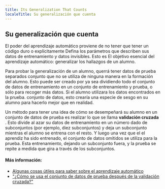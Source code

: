 ```yaml
---
title: Its Generalization That Counts
localeTitle: Su generalización que cuenta
---
```

## Su generalización que cuenta

El poder del aprendizaje automático proviene de no tener que tener un código duro o explícitamente Defina los parámetros que describen sus datos de entrenamiento y datos invisibles. Esto es El objetivo esencial del aprendizaje automático: generalizar los hallazgos de un alumno.

Para probar la generalización de un alumno, querrá tener datos de prueba separados conjunto que no se utiliza de ninguna manera en la formación del alumno. Esto puede ser creado por ya sea dividiendo todo el conjunto de datos de entrenamiento en un conjunto de entrenamiento y prueba, o sólo para recoger más datos. Si el alumno utilizara los datos encontrados en la prueba. conjunto de datos, esto crearía una especie de sesgo en su alumno para hacerlo mejor que en realidad.

Un método para tener una idea de cómo se desempeñará su alumno en un conjunto de datos de prueba es realizar lo que se llama **validación cruzada** . Esto divide al azar su datos de entrenamiento en un número dado de subconjuntos (por ejemplo, diez subconjuntos) y deja un subconjunto mientras el alumno se entrena con el resto. Y luego una vez que el el aprendiz ha sido entrenado, el conjunto de datos omitidos se utiliza para la prueba. Esta entrenamiento, dejando un subconjunto fuera, y la prueba se repite a medida que gira a través de los subconjuntos.

#### Más información:

*   [Algunas cosas útiles para saber sobre el aprendizaje automático](https://homes.cs.washington.edu/~pedrod/papers/cacm12.pdf)
*   ["¿Cómo se usa el conjunto de datos de prueba después de la validación cruzada?"](https://stats.stackexchange.com/a/153058/132399)